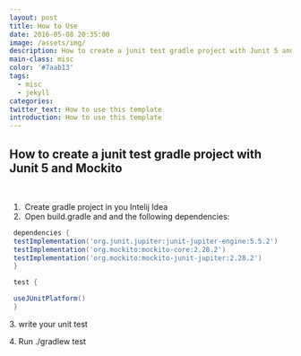 ```yaml
---
layout: post
title: How to Use
date: 2016-05-08 20:35:00
image: /assets/img/
description: How to create a junit test gradle project with Junit 5 and Mockito
main-class: misc
color: '#7aab13'
tags:
  - misc
  - jekyll
categories:
twitter_text: How to use this template
introduction: How to use this template
---
```


## How to create a junit test gradle project with Junit 5 and Mockito

&nbsp;

1. &nbsp;Create gradle project in you Intelij Idea
2. &nbsp;Open build.gradle and and the following dependencies:

~~~gradle
 dependencies {
 testImplementation('org.junit.jupiter:junit-jupiter-engine:5.5.2')
 testImplementation('org.mockito:mockito-core:2.28.2')
 testImplementation('org.mockito:mockito-junit-jupiter:2.28.2')
 }

 test {

 useJUnitPlatform()
 }
~~~

3\. write your unit test

4\. Run ./gradlew test&nbsp;

&nbsp;